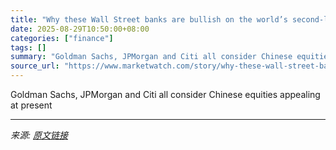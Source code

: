 ```yaml
---
title: "Why these Wall Street banks are bullish on the world’s second-largest stock market"
date: 2025-08-29T10:50:00+08:00
categories: ["finance"]
tags: []
summary: "Goldman Sachs, JPMorgan and Citi all consider Chinese equities appealing at present"
source_url: "https://www.marketwatch.com/story/why-these-wall-street-banks-are-bullish-on-the-worlds-second-largest-stock-market-5aac6f46?mod=mw_rss_topstories"
---
```


Goldman Sachs, JPMorgan and Citi all consider Chinese equities appealing at present

---

*来源: [原文链接](https://www.marketwatch.com/story/why-these-wall-street-banks-are-bullish-on-the-worlds-second-largest-stock-market-5aac6f46?mod=mw_rss_topstories)*
